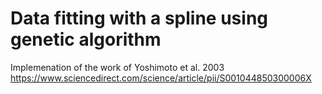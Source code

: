 # Data fitting with a spline using genetic algorithm
Implemenation of the work of Yoshimoto et al. 2003  
https://www.sciencedirect.com/science/article/pii/S001044850300006X
